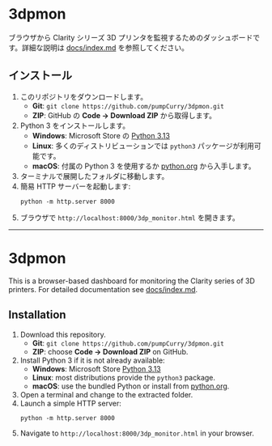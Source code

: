 # 3dpmon

ブラウザから Clarity シリーズ 3D プリンタを監視するためのダッシュボードです。詳細な説明は [docs/index.md](docs/index.md) を参照してください。

## インストール
1. このリポジトリをダウンロードします。
   - **Git**: `git clone https://github.com/pumpCurry/3dpmon.git`
   - **ZIP**: GitHub の **Code → Download ZIP** から取得します。
2. Python 3 をインストールします。
   - **Windows**: Microsoft Store の [Python 3.13](https://apps.microsoft.com/detail/9pnrbtzxmb4z)
   - **Linux**: 多くのディストリビューションでは `python3` パッケージが利用可能です。
   - **macOS**: 付属の Python 3 を使用するか [python.org](https://www.python.org/) から入手します。
3. ターミナルで展開したフォルダに移動します。
4. 簡易 HTTP サーバーを起動します:
   ```
   python -m http.server 8000
   ```
5. ブラウザで `http://localhost:8000/3dp_monitor.html` を開きます。

---

# 3dpmon

This is a browser-based dashboard for monitoring the Clarity series of 3D printers. For detailed documentation see [docs/index.md](docs/index.md).

## Installation
1. Download this repository.
   - **Git**: `git clone https://github.com/pumpCurry/3dpmon.git`
   - **ZIP**: choose **Code → Download ZIP** on GitHub.
2. Install Python 3 if it is not already available:
   - **Windows**: Microsoft Store [Python 3.13](https://apps.microsoft.com/detail/9pnrbtzxmb4z)
   - **Linux**: most distributions provide the `python3` package.
   - **macOS**: use the bundled Python or install from [python.org](https://www.python.org/).
3. Open a terminal and change to the extracted folder.
4. Launch a simple HTTP server:
   ```
   python -m http.server 8000
   ```
5. Navigate to `http://localhost:8000/3dp_monitor.html` in your browser.
